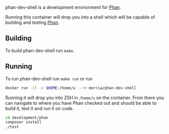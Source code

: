 phan-dev-shell is a development environment for [Phan](https://github.com/phan/phan).

Running this container will drop you into a shell which will be capable of building
and testing [Phan](https://github.com/phan/phan).

## Building

To build phan-dev-shell run `make`.

## Running

To run phan-dev-shell run `make run` or run

```sh
docker run -it -v $HOME:/home/u --rm morria/phan-dev-shell
```

Running it will drop you into ZSH in `/home/u` on the container. From there you can navigate to
where you have Phan checked out and should be able to build it, test it and run it on code.

```sh
cd development/phan
composer install
./test
```
